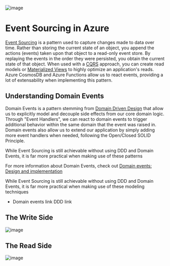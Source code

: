 ![image](https://github.com/user-attachments/assets/ddd3ab2a-bfab-4a66-9280-010964821cb6)
# Event Sourcing in Azure
[Event Sourcing](https://learn.microsoft.com/en-us/azure/architecture/patterns/event-sourcing) is a pattern used to capture changes made to data over time. Rather than storing the current state of an object, you append the actions (events) taken upon that object to a read-only event store. By replaying the events in the order they were persisted, you obtain the current state of that object. When used with a [CQRS](https://learn.microsoft.com/en-us/azure/architecture/patterns/cqrs) approach, you can create read models or [Materialized Views](https://learn.microsoft.com/en-us/azure/architecture/patterns/materialized-view) to highly optimize an application's reads. Azure CosmosDB and Azure Functions allow us to react events, providing a lot of extensability when implementing this pattern.

## Understanding Domain Events
Domain Events is a pattern stemming from [Domain Driven Design](https://martinfowler.com/bliki/DomainDrivenDesign.html) that allow us to explicitly model and decouple side effects from our core domain logic. Through "Event Handlers", we can react to domain events to trigger additional behavior within the same domain that the event was raised in. Domain events also allow us to extend our application by simply adding more event handlers when needed, following the Open/Closed SOLID Principle.

While Event Sourcing is still achievable without using DDD and Domain Events, it is far more practical when making use of these patterns

For more information about Domain Events, check out [Domain events: Design and implementation](https://learn.microsoft.com/en-us/dotnet/architecture/microservices/microservice-ddd-cqrs-patterns/domain-events-design-implementation)

While Event Sourcing is still achievable without using DDD and Domain Events, it is far more practical when making use of these modeling techniques
- Domain events link
  DDD link


## The Write Side
![image](https://github.com/user-attachments/assets/57187ef5-427c-40c6-85f0-88f0a7ebf146)


## The Read Side
![image](https://github.com/user-attachments/assets/38511a22-80bb-4da8-a1f3-4152c50b286e)
